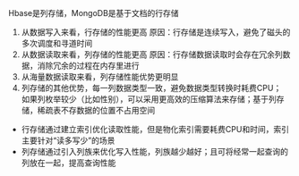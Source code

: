 Hbase是列存储，MongoDB是基于文档的行存储
1. 从数据写入来看，行存储的性能更高
原因：行存储是连续写入，避免了磁头的多次调度和寻道时间
2. 从数据读取来看，列存储的性能更高
原因：行存储数据读取时会存在冗余列数据，消除冗余的过程在内存里进行
3. 从海量数据读取来看，列存储性能优势更明显
4. 列存储的其他优势，每一列数据类型一致，避免数据类型转换时耗费CPU；
如果列枚举较少（比如性别），可以采用更高效的压缩算法来存储；基于列存储，稀疏表不存数据的位置不占用空间

* 行存储通过建立索引优化读取性能，但是物化索引需要耗费CPU和时间，索引主要针对“读多写少”的场景
* 列存储通过引入列族来优化写入性能，列族越少越好；且可将经常一起查询的列放在一起，提高查询性能
